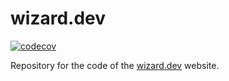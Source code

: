 # wizard.dev
[![codecov](https://codecov.io/gh/zkWildfire/wizard.dev/branch/master/graph/badge.svg?token=NGO19BC6E6)](https://codecov.io/gh/zkWildfire/wizard.dev)

Repository for the code of the [wizard.dev](https://www.wizard.dev) website.
